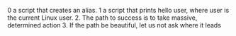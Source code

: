 0 a script that creates an alias.
1 a script that prints hello user, where user is the current Linux user.
2. The path to success is to take massive, determined action
3. If the path be beautiful, let us not ask where it leads
